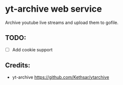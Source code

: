 # yt-archive web service

Archive youtube live streams and upload them to gofile.

TODO:
---
- [ ] Add cookie support

Credits:
---
- yt-archive https://github.com/Kethsar/ytarchive
